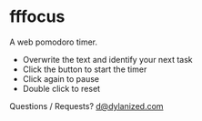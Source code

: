 fffocus
===

A web pomodoro timer.

- Overwrite the text and identify your next task
- Click the button to start the timer
- Click again to pause
- Double click to reset 

Questions / Requests? d@dylanized.com